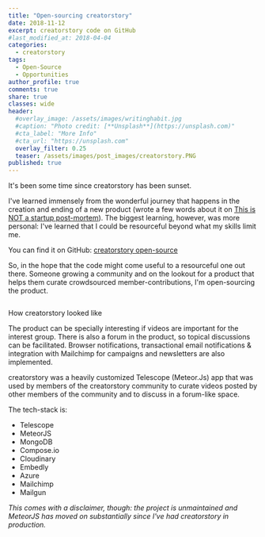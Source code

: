 ```yaml
---
title: "Open-sourcing creatorstory"
date: 2018-11-12
excerpt: creatorstory code on GitHub
#last_modified_at: 2018-04-04
categories:
  - creatorstory
tags:
  - Open-Source
  - Opportunities
author_profile: true
comments: true
share: true
classes: wide
header:
  #overlay_image: /assets/images/writinghabit.jpg
  #caption: "Photo credit: [**Unsplash**](https://unsplash.com)"
  #cta_label: "More Info"
  #cta_url: "https://unsplash.com"
  overlay_filter: 0.25
  teaser: /assets/images/post_images/creatorstory.PNG
published: true
---
```

It's been some time since creatorstory has been sunset.

I've learned immensely from the wonderful journey that happens in the creation and ending of a new product (wrote a few words about it on [This is NOT a startup post-mortem](https://www.eskinasy.com/hen/not-startup-post-mortem/ "NOT a startup post-mortem")). The biggest learning, however, was more personal: I've learned that I could be resourceful beyond what my skills limit me.

You can find it on GitHub: [creatorstory open-source](https://github.com/creatorstory/creatorstory-app "creatorstory open source")

So, in the hope that the code might come useful to a resourceful one out there. Someone growing a community and on the lookout for a product that helps them curate crowdsourced member-contributions, I'm open-sourcing the product.

<p><img src="{{site.baseurl}}/assets/images/post_images/creatorstory.PNG" alt="" class="align-center" /></p>
<figcaption>How creatorstory looked like</figcaption>

The product can be specially interesting if videos are important for the interest group. There is also a forum in the product, so topical discussions can be facilitated. Browser notifications, transactional email notifications & integration with Mailchimp for campaigns and newsletters are also implemented.

creatorstory was a heavily customized Telescope (Meteor.Js) app that was used by members of the creatorstory community to curate videos posted by other members of the community and to discuss in a forum-like space.

The tech-stack is:

* Telescope
* MeteorJS
* MongoDB
* Compose.io
* Cloudinary
* Embedly
* Azure
* Mailchimp
* Mailgun

<p class="notice">
<i>This comes with a disclaimer, though: the project is unmaintained and MeteorJS has moved on substantially since I've had creatorstory in production.</i></p>
